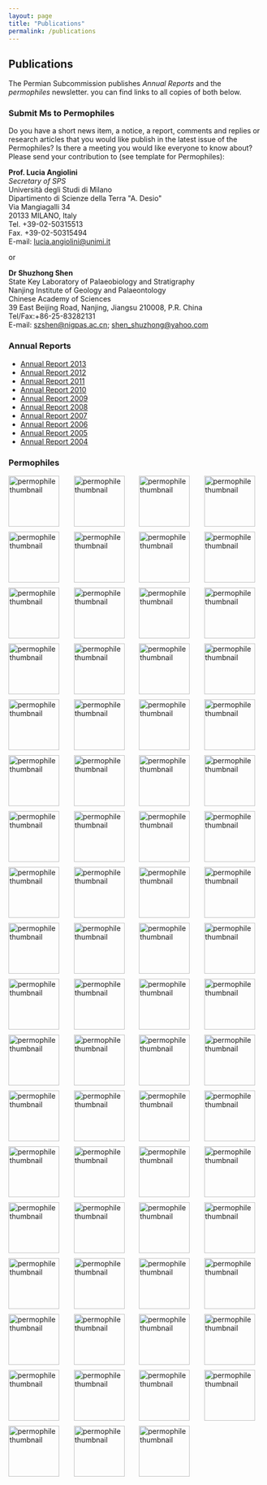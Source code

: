 ```yaml
---
layout: page
title: "Publications"
permalink: /publications
---
```

## Publications

The Permian Subcommission publishes _Annual Reports_ and the _permophiles_ newsletter. you can find links to all copies of both below.


### Submit Ms to Permophiles
 
Do you have a short news item, a notice, a report, comments and replies or research articles that you would like publish in the latest issue of the Permophiles? Is there a meeting you would like everyone to know about? Please send your contribution to (see template for Permophiles):
 
**Prof. Lucia Angiolini**  
_Secretary of SPS_  
Università degli Studi di Milano  
Dipartimento di Scienze della Terra "A. Desio"  
Via Mangiagalli 34  
20133 MILANO, Italy  
Tel. +39-02-50315513  
Fax. +39-02-50315494  
E-mail: <lucia.angiolini@unimi.it>  
 
or

**Dr Shuzhong Shen**  
State Key Laboratory of Palaeobiology and Stratigraphy  
Nanjing Institute of Geology and Palaeontology  
Chinese Academy of Sciences  
39 East Beijing Road, Nanjing, Jiangsu 210008, P.R. China  
Tel/Fax:+86-25-83282131  
E-mail: <szshen@nigpas.ac.cn>; <shen_shuzhong@yahoo.com>  


### Annual Reports

* [Annual Report 2013](http://stratigraphy.org/subcommission-permian/files/permophiles/20131201092647740.pdf)
* [Annual Report 2012](http://stratigraphy.org/subcommission-permian/files/permophiles/20131112144419364.pdf)
* [Annual Report 2011](http://stratigraphy.org/subcommission-permian/files/permophiles/20121113095409425.pdf)
* [Annual Report 2010](http://stratigraphy.org/subcommission-permian/files/permophiles/20121105133100536.pdf)
* [Annual Report 2009](http://stratigraphy.org/subcommission-permian/files/permophiles/20121023201022632.pdf)
* [Annual Report 2008](http://stratigraphy.org/subcommission-permian/files/permophiles/20121023200946015.pdf)
* [Annual Report 2007](http://stratigraphy.org/subcommission-permian/files/permophiles/20121023200913946.pdf)
* [Annual Report 2006](http://stratigraphy.org/subcommission-permian/files/permophiles/20121023200826515.pdf)
* [Annual Report 2005](http://stratigraphy.org/subcommission-permian/files/permophiles/20121023200129775.pdf)
* [Annual Report 2004](http://stratigraphy.org/subcommission-permian/files/permophiles/20121018164338491.pdf)

### Permophiles

<style>
    .permophile img {
        width: 100px;
    }
</style>
<div style="display: grid; grid-template-columns: repeat(4, 1fr); gap: 10px;">
<a class="permophile" href="http://stratigraphy.org/subcommission-permian/files/permophiles/20200204001438566.pdf"><img src="http://stratigraphy.org/subcommission-permian/files/permophiles/20200204001327846.jpg" alt="permophile thumbnail" /></a>
<a class="permophile" href="http://stratigraphy.org/subcommission-permian/files/permophiles/20190430111455900.pdf"><img src="http://stratigraphy.org/subcommission-permian/files/permophiles/20190430111359644.jpg" alt="permophile thumbnail" /></a>
<a class="permophile" href="http://stratigraphy.org/subcommission-permian/files/permophiles/20180828212711700.pdf"><img src="http://stratigraphy.org/subcommission-permian/files/permophiles/20180828212634511.jpg" alt="permophile thumbnail" /></a>
<a class="permophile" href="http://stratigraphy.org/subcommission-permian/files/permophiles/20180825094514307.pdf"><img src="http://stratigraphy.org/subcommission-permian/files/permophiles/20180825094441693.jpg" alt="permophile thumbnail" /></a>
<a class="permophile" href="http://stratigraphy.org/subcommission-permian/files/permophiles/20171223095945083.pdf"><img src="http://stratigraphy.org/subcommission-permian/files/permophiles/20171223095826529.jpg" alt="permophile thumbnail" /></a>
<a class="permophile" href="http://stratigraphy.org/subcommission-permian/files/permophiles/20170202105509234.pdf"><img src="http://stratigraphy.org/subcommission-permian/files/permophiles/20170128100527149.jpg" alt="permophile thumbnail" /></a>
<a class="permophile" href="http://stratigraphy.org/subcommission-permian/files/permophiles/20161015172743604.pdf"><img src="http://stratigraphy.org/subcommission-permian/files/permophiles/20161015172649128.jpg" alt="permophile thumbnail" /></a>
<a class="permophile" href="http://stratigraphy.org/subcommission-permian/files/permophiles/20160114102633251.pdf"><img src="http://stratigraphy.org/subcommission-permian/files/permophiles/20160114102602452.jpg" alt="permophile thumbnail" /></a>
<a class="permophile" href="http://stratigraphy.org/subcommission-permian/files/permophiles/20150630111341036.pdf"><img src="http://stratigraphy.org/subcommission-permian/files/permophiles/20150630111250080.jpg" alt="permophile thumbnail" /></a>
<a class="permophile" href="http://stratigraphy.org/subcommission-permian/files/permophiles/20150525214216969.pdf"><img src="http://stratigraphy.org/subcommission-permian/files/permophiles/20150525214053544.jpg" alt="permophile thumbnail" /></a>
<a class="permophile" href="http://stratigraphy.org/subcommission-permian/files/permophiles/20141230221527498.pdf"><img src="http://stratigraphy.org/subcommission-permian/files/permophiles/20141230221010390.jpg" alt="permophile thumbnail" /></a>
<a class="permophile" href="http://stratigraphy.org/subcommission-permian/files/permophiles/20140609145713191.pdf"><img src="http://stratigraphy.org/subcommission-permian/files/permophiles/20140608213439618.jpg" alt="permophile thumbnail" /></a>
<a class="permophile" href="http://stratigraphy.org/subcommission-permian/files/permophiles/20131201091440287.pdf"><img src="http://stratigraphy.org/subcommission-permian/files/permophiles/20131201091908535.jpg" alt="permophile thumbnail" /></a>
<a class="permophile" href="http://stratigraphy.org/subcommission-permian/files/permophiles/20130308201759372.pdf"><img src="http://stratigraphy.org/subcommission-permian/files/permophiles/20130308201525346.jpg" alt="permophile thumbnail" /></a>
<a class="permophile" href="http://stratigraphy.org/subcommission-permian/files/permophiles/20121130090035535.pdf"><img src="http://stratigraphy.org/subcommission-permian/files/permophiles/20121129160319402.jpg" alt="permophile thumbnail" /></a>
<a class="permophile" href="http://stratigraphy.org/subcommission-permian/files/permophiles/20121029114222790.pdf"><img src="http://stratigraphy.org/subcommission-permian/files/permophiles/20121029114155347.jpg" alt="permophile thumbnail" /></a>
<a class="permophile" href="http://stratigraphy.org/subcommission-permian/files/permophiles/20121029114112782.pdf"><img src="http://stratigraphy.org/subcommission-permian/files/permophiles/20121029114124112.jpg" alt="permophile thumbnail" /></a>
<a class="permophile" href="http://stratigraphy.org/subcommission-permian/files/permophiles/20121029114011447.pdf"><img src="http://stratigraphy.org/subcommission-permian/files/permophiles/20121029113913160.jpg" alt="permophile thumbnail" /></a>
<a class="permophile" href="http://stratigraphy.org/subcommission-permian/files/permophiles/20121027153614763.pdf"><img src="http://stratigraphy.org/subcommission-permian/files/permophiles/20121027153558617.jpg" alt="permophile thumbnail" /></a>
<a class="permophile" href="http://stratigraphy.org/subcommission-permian/files/permophiles/20121027153517829.pdf"><img src="http://stratigraphy.org/subcommission-permian/files/permophiles/20121027153443869.jpg" alt="permophile thumbnail" /></a>
<a class="permophile" href="http://stratigraphy.org/subcommission-permian/files/permophiles/201210271533491000.pdf"><img src="http://stratigraphy.org/subcommission-permian/files/permophiles/20121027153333377.jpg" alt="permophile thumbnail" /></a>
<a class="permophile" href="http://stratigraphy.org/subcommission-permian/files/permophiles/20121027153250868.pdf"><img src="http://stratigraphy.org/subcommission-permian/files/permophiles/20121027153301062.jpg" alt="permophile thumbnail" /></a>
<a class="permophile" href="http://stratigraphy.org/subcommission-permian/files/permophiles/20121027153215023.pdf"><img src="http://stratigraphy.org/subcommission-permian/files/permophiles/20121027153200095.jpg" alt="permophile thumbnail" /></a>
<a class="permophile" href="http://stratigraphy.org/subcommission-permian/files/permophiles/20121027153129490.pdf"><img src="http://stratigraphy.org/subcommission-permian/files/permophiles/20121027153110262.jpg" alt="permophile thumbnail" /></a>
<a class="permophile" href="http://stratigraphy.org/subcommission-permian/files/permophiles/20121027153039028.pdf"><img src="http://stratigraphy.org/subcommission-permian/files/permophiles/20121027153020554.jpg" alt="permophile thumbnail" /></a>
<a class="permophile" href="http://stratigraphy.org/subcommission-permian/files/permophiles/20121027152949199.pdf"><img src="http://stratigraphy.org/subcommission-permian/files/permophiles/20121027152932251.jpg" alt="permophile thumbnail" /></a>
<a class="permophile" href="http://stratigraphy.org/subcommission-permian/files/permophiles/20121027152849807.pdf"><img src="http://stratigraphy.org/subcommission-permian/files/permophiles/20121027152902345.jpg" alt="permophile thumbnail" /></a>
<a class="permophile" href="http://stratigraphy.org/subcommission-permian/files/permophiles/20121027152815848.pdf"><img src="http://stratigraphy.org/subcommission-permian/files/permophiles/20121027152800233.jpg" alt="permophile thumbnail" /></a>
<a class="permophile" href="http://stratigraphy.org/subcommission-permian/files/permophiles/20121027152729378.pdf"><img src="http://stratigraphy.org/subcommission-permian/files/permophiles/20121027152712242.jpg" alt="permophile thumbnail" /></a>
<a class="permophile" href="http://stratigraphy.org/subcommission-permian/files/permophiles/20121027152642493.pdf"><img src="http://stratigraphy.org/subcommission-permian/files/permophiles/20121027152627386.jpg" alt="permophile thumbnail" /></a>
<a class="permophile" href="http://stratigraphy.org/subcommission-permian/files/permophiles/20121027152556271.pdf"><img src="http://stratigraphy.org/subcommission-permian/files/permophiles/20121027152542776.jpg" alt="permophile thumbnail" /></a>
<a class="permophile" href="http://stratigraphy.org/subcommission-permian/files/permophiles/20121027152457996.pdf"><img src="http://stratigraphy.org/subcommission-permian/files/permophiles/20121027152431384.jpg" alt="permophile thumbnail" /></a>
<a class="permophile" href="http://stratigraphy.org/subcommission-permian/files/permophiles/20121027152351479.pdf"><img src="http://stratigraphy.org/subcommission-permian/files/permophiles/20121027152336299.jpg" alt="permophile thumbnail" /></a>
<a class="permophile" href="http://stratigraphy.org/subcommission-permian/files/permophiles/20121027152305128.pdf"><img src="http://stratigraphy.org/subcommission-permian/files/permophiles/20121027152250075.jpg" alt="permophile thumbnail" /></a>
<a class="permophile" href="http://stratigraphy.org/subcommission-permian/files/permophiles/20121027152218077.pdf"><img src="http://stratigraphy.org/subcommission-permian/files/permophiles/20121027152204291.jpg" alt="permophile thumbnail" /></a>
<a class="permophile" href="http://stratigraphy.org/subcommission-permian/files/permophiles/20121027152122093.pdf"><img src="http://stratigraphy.org/subcommission-permian/files/permophiles/20121027152134423.jpg" alt="permophile thumbnail" /></a>
<a class="permophile" href="http://stratigraphy.org/subcommission-permian/files/permophiles/20121027152026991.pdf"><img src="http://stratigraphy.org/subcommission-permian/files/permophiles/20121027152005936.jpg" alt="permophile thumbnail" /></a>
<a class="permophile" href="http://stratigraphy.org/subcommission-permian/files/permophiles/20121027151923383.pdf"><img src="http://stratigraphy.org/subcommission-permian/files/permophiles/20121027151935085.jpg" alt="permophile thumbnail" /></a>
<a class="permophile" href="http://stratigraphy.org/subcommission-permian/files/permophiles/20121027151852022.pdf"><img src="http://stratigraphy.org/subcommission-permian/files/permophiles/20121027151838171.jpg" alt="permophile thumbnail" /></a>
<a class="permophile" href="http://stratigraphy.org/subcommission-permian/files/permophiles/20121027151807120.pdf"><img src="http://stratigraphy.org/subcommission-permian/files/permophiles/20121027151753888.jpg" alt="permophile thumbnail" /></a>
<a class="permophile" href="http://stratigraphy.org/subcommission-permian/files/permophiles/20121027151718211.pdf"><img src="http://stratigraphy.org/subcommission-permian/files/permophiles/20121027151654455.jpg" alt="permophile thumbnail" /></a>
<a class="permophile" href="http://stratigraphy.org/subcommission-permian/files/permophiles/20121027151612384.pdf"><img src="http://stratigraphy.org/subcommission-permian/files/permophiles/20121027151624213.jpg" alt="permophile thumbnail" /></a>
<a class="permophile" href="http://stratigraphy.org/subcommission-permian/files/permophiles/20121027151532118.pdf"><img src="http://stratigraphy.org/subcommission-permian/files/permophiles/20121027151512757.jpg" alt="permophile thumbnail" /></a>
<a class="permophile" href="http://stratigraphy.org/subcommission-permian/files/permophiles/20121027151416789.pdf"><img src="http://stratigraphy.org/subcommission-permian/files/permophiles/20121027151336755.jpg" alt="permophile thumbnail" /></a>
<a class="permophile" href="http://stratigraphy.org/subcommission-permian/files/permophiles/20121027151027995.pdf"><img src="http://stratigraphy.org/subcommission-permian/files/permophiles/20121027151038993.jpg" alt="permophile thumbnail" /></a>
<a class="permophile" href="http://stratigraphy.org/subcommission-permian/files/permophiles/20121027150949112.pdf"><img src="http://stratigraphy.org/subcommission-permian/files/permophiles/20121027150931585.jpg" alt="permophile thumbnail" /></a>
<a class="permophile" href="http://stratigraphy.org/subcommission-permian/files/permophiles/20121027150701842.pdf"><img src="http://stratigraphy.org/subcommission-permian/files/permophiles/20121027150730248.jpg" alt="permophile thumbnail" /></a>
<a class="permophile" href="http://stratigraphy.org/subcommission-permian/files/permophiles/20121027150335809.pdf"><img src="http://stratigraphy.org/subcommission-permian/files/permophiles/20121027150313485.jpg" alt="permophile thumbnail" /></a>
<a class="permophile" href="http://stratigraphy.org/subcommission-permian/files/permophiles/20121027150229219.pdf"><img src="http://stratigraphy.org/subcommission-permian/files/permophiles/20121027150242249.jpg" alt="permophile thumbnail" /></a>
<a class="permophile" href="http://stratigraphy.org/subcommission-permian/files/permophiles/20121027150128999.pdf"><img src="http://stratigraphy.org/subcommission-permian/files/permophiles/20121027150111308.jpg" alt="permophile thumbnail" /></a>
<a class="permophile" href="http://stratigraphy.org/subcommission-permian/files/permophiles/20121027150014498.pdf"><img src="http://stratigraphy.org/subcommission-permian/files/permophiles/20121027150032473.jpg" alt="permophile thumbnail" /></a>
<a class="permophile" href="http://stratigraphy.org/subcommission-permian/files/permophiles/20121027145936984.pdf"><img src="http://stratigraphy.org/subcommission-permian/files/permophiles/20121027145910063.jpg" alt="permophile thumbnail" /></a>
<a class="permophile" href="http://stratigraphy.org/subcommission-permian/files/permophiles/20121027145810672.pdf"><img src="http://stratigraphy.org/subcommission-permian/files/permophiles/20121027145753277.jpg" alt="permophile thumbnail" /></a>
<a class="permophile" href="http://stratigraphy.org/subcommission-permian/files/permophiles/20121027144345458.pdf"><img src="http://stratigraphy.org/subcommission-permian/files/permophiles/20121027144327435.jpg" alt="permophile thumbnail" /></a>
<a class="permophile" href="http://stratigraphy.org/subcommission-permian/files/permophiles/20121023211925466.pdf"><img src="http://stratigraphy.org/subcommission-permian/files/permophiles/20121023211901516.jpg" alt="permophile thumbnail" /></a>
<a class="permophile" href="http://stratigraphy.org/subcommission-permian/files/permophiles/20121027144140166.pdf"><img src="http://stratigraphy.org/subcommission-permian/files/permophiles/20121027144104678.jpg" alt="permophile thumbnail" /></a>
<a class="permophile" href="http://stratigraphy.org/subcommission-permian/files/permophiles/20121023211336798.pdf"><img src="http://stratigraphy.org/subcommission-permian/files/permophiles/20121023211315767.jpg" alt="permophile thumbnail" /></a>
<a class="permophile" href="http://stratigraphy.org/subcommission-permian/files/permophiles/20121023211216862.pdf"><img src="http://stratigraphy.org/subcommission-permian/files/permophiles/20121023211152004.jpg" alt="permophile thumbnail" /></a>
<a class="permophile" href="http://stratigraphy.org/subcommission-permian/files/permophiles/20121023210917201.pdf"><img src="http://stratigraphy.org/subcommission-permian/files/permophiles/20121023210850948.jpg" alt="permophile thumbnail" /></a>
<a class="permophile" href="http://stratigraphy.org/subcommission-permian/files/permophiles/20121023203319587.pdf"><img src="http://stratigraphy.org/subcommission-permian/files/permophiles/20121023203251769.jpg" alt="permophile thumbnail" /></a>
<a class="permophile" href="http://stratigraphy.org/subcommission-permian/files/permophiles/20121023203137677.pdf"><img src="http://stratigraphy.org/subcommission-permian/files/permophiles/20121023203117278.jpg" alt="permophile thumbnail" /></a>
<a class="permophile" href="http://stratigraphy.org/subcommission-permian/files/permophiles/20121023202946966.pdf"><img src="http://stratigraphy.org/subcommission-permian/files/permophiles/20121023202921411.jpg" alt="permophile thumbnail" /></a>
<a class="permophile" href="http://stratigraphy.org/subcommission-permian/files/permophiles/20121023202755895.pdf"><img src="http://stratigraphy.org/subcommission-permian/files/permophiles/20121023202723424.jpg" alt="permophile thumbnail" /></a>
<a class="permophile" href="http://stratigraphy.org/subcommission-permian/files/permophiles/20121023202403660.pdf"><img src="http://stratigraphy.org/subcommission-permian/files/permophiles/20121023202347255.jpg" alt="permophile thumbnail" /></a>
<a class="permophile" href="http://stratigraphy.org/subcommission-permian/files/permophiles/20121023195553962.pdf"><img src="http://stratigraphy.org/subcommission-permian/files/permophiles/20121023195520425.jpg" alt="permophile thumbnail" /></a>
<a class="permophile" href="http://stratigraphy.org/subcommission-permian/files/permophiles/20121018211102285.pdf"><img src="http://stratigraphy.org/subcommission-permian/files/permophiles/20121018211037107.jpg" alt="permophile thumbnail" /></a>
<a class="permophile" href="http://stratigraphy.org/subcommission-permian/files/permophiles/20121018210757515.pdf"><img src="http://stratigraphy.org/subcommission-permian/files/permophiles/20121018210819866.jpg" alt="permophile thumbnail" /></a>
<a class="permophile" href="http://stratigraphy.org/subcommission-permian/files/permophiles/20121018210309826.pdf"><img src="http://stratigraphy.org/subcommission-permian/files/permophiles/20121018210231055.jpg" alt="permophile thumbnail" /></a>
<a class="permophile" href="http://stratigraphy.org/subcommission-permian/files/permophiles/20121018205945864.pdf"><img src="http://stratigraphy.org/subcommission-permian/files/permophiles/20121018205905537.jpg" alt="permophile thumbnail" /></a>
<a class="permophile" href="http://stratigraphy.org/subcommission-permian/files/permophiles/20121018205431650.pdf"><img src="http://stratigraphy.org/subcommission-permian/files/permophiles/20121018212523299.jpg" alt="permophile thumbnail" /></a>
<a class="permophile" href="http://stratigraphy.org/subcommission-permian/files/permophiles/20121018204908024.pdf"><img src="http://stratigraphy.org/subcommission-permian/files/permophiles/20121018205136985.jpg" alt="permophile thumbnail" /></a>
</div>
